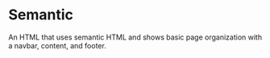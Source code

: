 Semantic  
====================

An HTML that uses semantic HTML and shows basic page organization with a navbar, content, and footer.